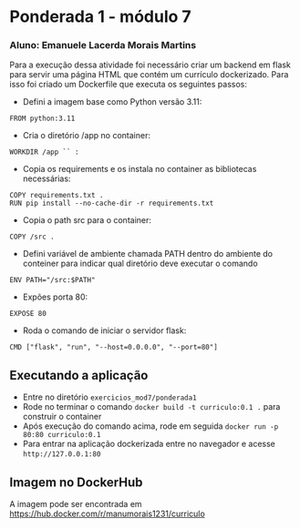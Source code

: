# Ponderada 1 - módulo 7
### Aluno: Emanuele Lacerda Morais Martins

Para a execução dessa atividade foi necessário criar um backend em flask para servir uma página HTML que contém um currículo dockerizado. Para isso foi criado um Dockerfile que executa os seguintes passos: 

- Defini a imagem base como Python versão 3.11:
````
FROM python:3.11
````
- Cria o diretório /app no container:
````
WORKDIR /app `` : 
````
- Copia os requirements e os instala no container as bibliotecas necessárias:
````
COPY requirements.txt .
RUN pip install --no-cache-dir -r requirements.txt
````
- Copia o path src para o container:
````
COPY /src .
````
-  Defini variável de ambiente chamada PATH dentro do ambiente do conteiner para indicar qual diretório deve executar o comando
````
ENV PATH="/src:$PATH"
````
- Expões porta 80:
````
EXPOSE 80
````
- Roda o comando de iniciar o servidor flask:
````
CMD ["flask", "run", "--host=0.0.0.0", "--port=80"]
````

## Executando a aplicação

- Entre no diretório `exercicios_mod7/ponderada1` 
- Rode no terminar o comando `docker build -t curriculo:0.1 .` para construir o container
- Após execução do comando acima, rode em seguida `docker run -p 80:80 curriculo:0.1`
- Para entrar na aplicação dockerizada entre no navegador e acesse `http://127.0.0.1:80`

## Imagem no DockerHub

A imagem pode ser encontrada em https://hub.docker.com/r/manumorais1231/curriculo

